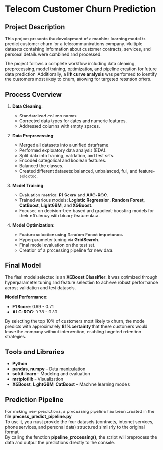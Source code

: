 # Telecom Customer Churn Prediction

## Project Description

This project presents the development of a machine learning model to predict customer churn for a telecommunications company. Multiple datasets containing information about customer contracts, services, and personal details were combined and processed.

The project follows a complete workflow including data cleaning, preprocessing, model training, optimization, and pipeline creation for future data prediction. Additionally, a **lift curve analysis** was performed to identify the customers most likely to churn, allowing for targeted retention offers.

## Process Overview

1. **Data Cleaning**:

   - Standardized column names.
   - Corrected data types for dates and numeric features.
   - Addressed columns with empty spaces.

2. **Data Preprocessing**:

   - Merged all datasets into a unified dataframe.
   - Performed exploratory data analysis (EDA).
   - Split data into training, validation, and test sets.
   - Encoded categorical and boolean features.
   - Balanced the classes.
   - Created different datasets: balanced, unbalanced, full, and feature-selected.

3. **Model Training**:

   - Evaluation metrics: **F1 Score** and **AUC-ROC**.
   - Trained various models: **Logistic Regression**, **Random Forest**, **CatBoost**, **LightGBM**, and **XGBoost**.
   - Focused on decision-tree-based and gradient-boosting models for their efficiency with binary feature data.

4. **Model Optimization**:
   - Feature selection using Random Forest importance.
   - Hyperparameter tuning via **GridSearch**.
   - Final model evaluation on the test set.
   - Creation of a processing pipeline for new data.

## Final Model

The final model selected is an **XGBoost Classifier**. It was optimized through hyperparameter tuning and feature selection to achieve robust performance across validation and test datasets.

**Model Performance**:

- **F1 Score**: 0.69 - 0.71
- **AUC-ROC**: 0.78 - 0.80

By selecting the top 10% of customers most likely to churn, the model predicts with approximately **81% certainty** that these customers would leave the company without intervention, enabling targeted retention strategies.

## Tools and Libraries

- **Python**
- **pandas**, **numpy** – Data manipulation
- **scikit-learn** – Modeling and evaluation
- **matplotlib** – Visualization
- **XGBoost**, **LightGBM**, **CatBoost** – Machine learning models

## Prediction Pipeline

For making new predictions, a processing pipeline has been created in the file **process_predict_pipeline.py**.  
To use it, you must provide the four datasets (contracts, internet services, phone services, and personal data) structured similarly to the original format.  
By calling the function **pipeline_processing()**, the script will preprocess the data and output the predictions directly to the console.
